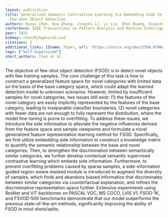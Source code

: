 ```yaml
---
layout: publication
title: Generalized Semantic Contrastive Learning Via Embedding Side Information For
  Few-shot Object Detection
authors: Ruoyu Chen, Hua Zhang, Jingzhi Li, Li Liu, Zhen Huang, Xiaochun Cao
conference: IEEE Transactions on Pattern Analysis and Machine Intelligence
year: 2025
bibkey: chen2025generalized
citations: 1
additional_links: [{name: Paper, url: 'https://arxiv.org/abs/2504.07060'}]
tags: ["Self-Supervised"]
short_authors: Chen et al.
---
```

The objective of few-shot object detection (FSOD) is to detect novel objects
with few training samples. The core challenge of this task is how to construct
a generalized feature space for novel categories with limited data on the basis
of the base category space, which could adapt the learned detection model to
unknown scenarios. However, limited by insufficient samples for novel
categories, two issues still exist: (1) the features of the novel category are
easily implicitly represented by the features of the base category, leading to
inseparable classifier boundaries, (2) novel categories with fewer data are not
enough to fully represent the distribution, where the model fine-tuning is
prone to overfitting. To address these issues, we introduce the side
information to alleviate the negative influences derived from the feature space
and sample viewpoints and formulate a novel generalized feature representation
learning method for FSOD. Specifically, we first utilize embedding side
information to construct a knowledge matrix to quantify the semantic
relationship between the base and novel categories. Then, to strengthen the
discrimination between semantically similar categories, we further develop
contextual semantic supervised contrastive learning which embeds side
information. Furthermore, to prevent overfitting problems caused by sparse
samples, a side-information guided region-aware masked module is introduced to
augment the diversity of samples, which finds and abandons biased information
that discriminates between similar categories via counterfactual explanation,
and refines the discriminative representation space further. Extensive
experiments using ResNet and ViT backbones on PASCAL VOC, MS COCO, LVIS V1,
FSOD-1K, and FSVOD-500 benchmarks demonstrate that our model outperforms the
previous state-of-the-art methods, significantly improving the ability of FSOD
in most shots/splits.
